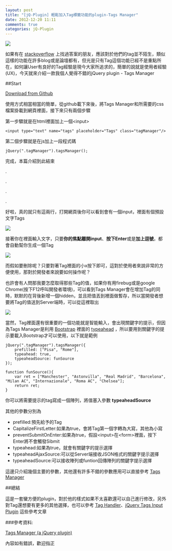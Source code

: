 ```yaml
---
layout: post
title: "[jQ-Plugin] 輕鬆加入Tag標籤功能的plugin-Tags Manager"
date: 2012-12-20 11:11
comments: true
categories: jQ-Plugin
---
```


<img src="https://lh5.googleusercontent.com/-gxsgoBxzDI8/UNKSYvcQnPI/AAAAAAAACFc/7PiDy2u-3KA/s745/2012-12-20_111514.jpg" />

如果有在 <a href="http://stackoverflow.com/" target="_blank">stackoverflow</a> 上找過答案的朋友，應該對於他們的tag並不陌生，類似這樣的功能在許多blog或是論壇都有，但光是只有Tag這個功能已經不是重點所在，如何讓User有良好的Tag經驗是現今大家所追求的，簡單的說就是使用者經驗(UX)，今天就來介紹一款我個人覺得不錯的jQuery plugin - Tags Manager

<!--more-->

##Start

<a href="https://github.com/max-favilli/tagmanager" target="_blank">Download from Github</a>

使用方式相當相當的簡單，從github載下來後，將Tags Manager和所需要的css檔案掛載到網頁裡面，接下來只有兩個步驟

第一步驟就是在html裡面加上一個&lt;input&gt;

	<input type="text" name="tags" placeholder="Tags" class="tagManager"/>
	
第二個步驟就是在js加上一段程式碼

	jQuery(".tagManager").tagsManager();
	
完成，本篇介紹到此結束

.

.

.

.

好啦，真的就只有這兩行，打開網頁後你可以看到會有一個input，裡面有個預設文字Tags

<img src="https://lh5.googleusercontent.com/-OR2B3B8UzXs/UNKSYj723cI/AAAAAAAACFg/Pz1flQNbeKg/s149/2012-12-20_113137.jpg" />

接著你在裡面輸入文字，只要**你的焦點離開input**、**按下Enter**或是**加上逗號**，都會自動幫你生成一個Tag

<img src="https://lh5.googleusercontent.com/-Rq7wFJw2IH4/UNKSYmV6tWI/AAAAAAAACFk/k9e3c11qyZg/s202/2012-12-20_113346.jpg" />

而假如要刪除呢？只要對著Tag裡面的小x按下即可，這對於使用者來說非常的方便使用，那對於開發者來說要如何操作呢？

也許會有人問那我要怎麼取得那些Tag的值，如果你有用firebug或是google Chrome(按下F12呼叫開發者環境)，可以看到Tags Manager會在增加Tag的同時，默默的在背後新增一個hidden，並且把值丟到裡面做暫存，所以當開發者想要將Tag的值送到Server端時，可以從這裡取出

<img src="https://lh4.googleusercontent.com/-hfXPhL3aF1g/UNKSZaCL9fI/AAAAAAAACFo/aKDNo-6VMj8/s658/2012-12-20_113905.jpg" />

當然，Tag裡面還有很重要的一個功能就是智能輸入，會出現關鍵字的提示，但因為Tags Manager是利用 <a href="http://twitter.github.com/bootstrap/index.html" target="_blank">Bootstrap</a> 裡面的 <a href="http://twitter.github.com/bootstrap/javascript.html#typeahead" target="_blank">typeahead</a> ，所以要用到關鍵字的提示要載入Bootstrap才可以使用，以下就是範例

	jQuery(".tagManager").tagsManager({
		prefilled: ["Pisa", "Rome"],
		typeahead: true,
		typeaheadSource: funSource
	});
	
	function funSource(){
		var ret = ["Manchester", "Astonvilla", "Real Madrid", "Barcelona", "Milan AC", "Internazionale", "Roma AC", "Chelsea"];
		return ret;
	} 
	
你可以將需要提示的tag寫成一個陣列，將值塞入參數 **typeaheadSource**

其他的參數分別為

<ul>
<li>prefilled:預先給予的Tag</li>
<li>CapitalizeFirstLetter:如果為true，會將Tag第一個字轉為大寫，其他為小寫</li>
<li>preventSubmitOnEnter:如果為true，假設&lt;input&gt;在&lt;form&gt;裡面，按下Enter將不會觸發Sibmit</li>
<li>typeahead:如果為true，就會有關鍵字的提示選擇</li>
<li>typeaheadAjaxSource:可以從Server端接收JSON格式的關鍵字提示選擇</li>
<li>typeaheadSource:可以接收陣列或funtion回傳陣列的關鍵字提示選擇</li>
</ul>

這邊只介紹幾個主要的參數，其他還有許多不錯的參數應用可以直接參考 <a href="http://welldonethings.com/tags/manager" target="_blank">Tags Manager</a>

##總結

這是一套蠻方便的plugin，對於他的樣式如果不太喜歡還可以自己進行修改，另外對Tag還想要有更多的其他選擇，也可以參考 <a href="http://ioncache.github.com/Tag-Handler/" target="_blank">Tag Handler</a>、<a href="http://xoxco.com/projects/code/tagsinput/" target="_blank">jQuery Tags Input Plugin</a> 這些參考文章

###參考資料:

<a href="http://welldonethings.com/tags/manager" target="_blank">Tags Manager (a jQuery plugin)</a>

內容如有錯誤，歡迎指正
